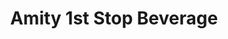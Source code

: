 ---
title: "Amity 1st Stop Beverage"
url: /douglassville/amity-1st-stop-beverage/
shop: Getränke
---